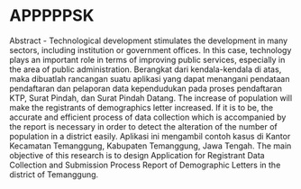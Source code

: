 
# APPPPPSK

Abstract - Technological development stimulates the
development in many sectors, including institution or
government offices.
In this case, technology plays an important role in
terms of improving public services, especially in the
area of public administration.
Berangkat dari kendala-kendala di atas, maka
dibuatlah rancangan suatu aplikasi yang dapat
menangani pendataan pendaftaran dan pelaporan data
kependudukan pada proses pendaftaran KTP, Surat
Pindah, dan Surat Pindah Datang.
The increase of population will make the registrants
of demographics letter increased. If it is to be, the
accurate and efficient process of data collection
which is accompanied by the report is necessary in
order to detect the alteration of the number of
population in a district easily.
Aplikasi ini mengambil contoh kasus di Kantor
Kecamatan Temanggung, Kabupaten Temanggung, Jawa
Tengah.
The main objective of this research is to design
Application for Registrant Data Collection and
Submission Process Report of Demographic Letters
in the district of Temanggung.

